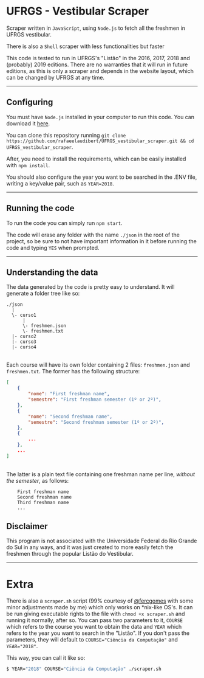 # UFRGS - Vestibular Scraper

Scraper written in `JavaScript`, using `Node.js` to fetch all the freshmen in UFRGS vestibular.

There is also a `Shell` scraper with less functionalities but faster

This code is tested to run in UFRGS's "Listão" in the 2016, 2017, 2018 and (probably) 2019 editions. 
There are no warranties that it will run in future editions, as this is only a scraper and depends in the website layout, which can be changed by UFRGS at any time.

---

## Configuring

You must have `Node.js` installed in your computer to run this code. You can download it [here](https://nodejs.org/en/download/).

You can clone this repository running `git clone https://github.com/rafaeelaudibert/UFRGS_vestibular_scraper.git && cd UFRGS_vestibular_scraper`.

After, you need to install the requirements, which can be easily installed with `npm install`.

You should also configure the year you want to be searched in the .ENV file, writing a key/value pair, such as `YEAR=2018`.

---

## Running the code
To run the code you can simply run `npm start`.

The code will erase any folder with the name `./json` in the root of the project, so be sure to not have important information in it before running the code and typing `YES` when prompted.

---

## Understanding the data
The data generated by the code is pretty easy to understand. It will generate a folder tree like so:

```
./json
  |
  \- curso1
      |
      \- freshmen.json
      \- freshmen.txt
  |- curso2
  |- curso3
  |- curso4
```

\
Each course will have its own folder containing 2 files: `freshmen.json` and `freshmen.txt`. The former has the following structure:
```json
[
    {
        "nome": "First freshman name",
        "semestre": "First freshman semester (1º or 2º)",
    },
    {
        "nome": "Second freshman name",
        "semestre": "Second freshman semester (1º or 2º)",
    },
    {
        ...
    },
    ...
]
```
\
The latter is a plain text file containing one freshman name per line, _without the semester_, as follows:
```text
    First freshman name
    Second freshman name
    Third freshman name
    ...
```

## Disclaimer

This program is not associated with the Universidade Federal do Rio Grande do Sul in any ways, and it was just created to more easily fetch the freshmen through the popular Listão do Vestibular.

---
# Extra
There is also a `scraper.sh` script (99% courtesy of [@fercgomes](https://github.com/fercgomes) with some minor adjustments made by me) which only works on *nix-like OS's. It can be run giving executable rights to the file with `chmod +x scraper.sh` and running it normally, after so. You can pass two parameters to it, `COURSE` which refers to the course you want to obtain the data and `YEAR` which refers to the year you want to search in the "Listão". If you don't pass the parameters, they will default to `COURSE="Ciência da Computação"` and `YEAR="2018"`.


This way, you can call it like so:
```bash
$ YEAR="2018" COURSE="Ciência da Computação" ./scraper.sh
```